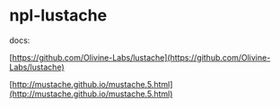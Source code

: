 # npl-lustache

docs: 

[https://github.com/Olivine-Labs/lustache](https://github.com/Olivine-Labs/lustache)

[http://mustache.github.io/mustache.5.html](http://mustache.github.io/mustache.5.html)
